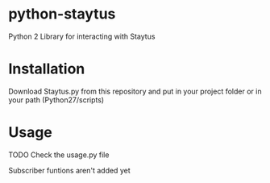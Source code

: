 # python-staytus
Python 2 Library for interacting with Staytus

# Installation
Download Staytus.py from this repository and put in your project folder or in your path (Python27/scripts)

# Usage
TODO
Check the usage.py file 


Subscriber funtions aren't added yet 
